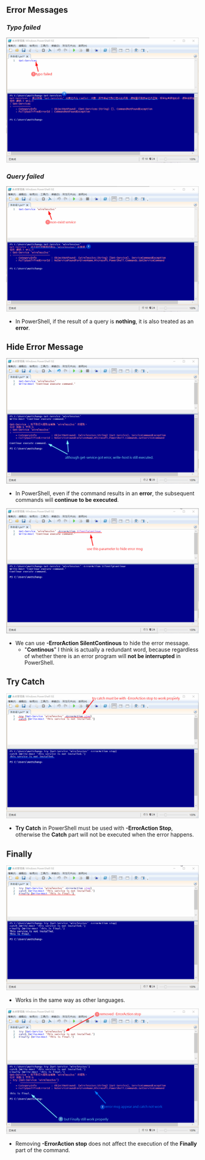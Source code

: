 ## **Error Messages**

### _Typo failed_

![Alt typo error](pic/bandicam%202022-10-11%2010-49-52-793.jpg)

### _Query failed_

![Alt query non-exist error](pic/bandicam%202022-10-11%2010-50-54-809.jpg)

- In PowerShell, if the result of a query is **nothing**, it is also treated as an **error**.

## **Hide Error Message**

![Alt silent error msg](pic/bandicam%202022-10-11%2011-10-31-493.jpg)

- In PowerShell, even if the command results in an **error**, the subsequent commands will **continue to be executed**.

![alt](pic/bandicam%202022-10-11%2011-11-23-479.jpg)

- We can use **-ErrorAction SilentContinous** to hide the error message.
  - "**Continous**" I think is actually a redundant word, because regardless of whether there is an error program will **not be interrupted** in PowerShell.

## **Try Catch**

![Alt try catch with ..](pic/bandicam%202022-10-11%2010-56-14-091.jpg)

- **Try Catch** in PowerShell must be used with **-ErrorAction Stop**, otherwise the **Catch** part will not be executed when the error happens.

## **Finally**

![Alt finally](pic/bandicam%202022-10-11%2010-57-16-189.jpg)

- Works in the same way as other languages.

![Alt remove -ErrorAction stop](pic/bandicam%202022-10-11%2010-59-18-669.jpg)

- Removing **-ErrorAction stop** does not affect the execution of the **Finally** part of the command.

